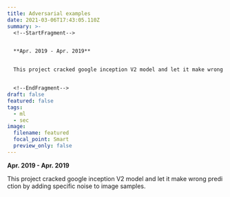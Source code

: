 ```yaml
---
title: Adversarial examples
date: 2021-03-06T17:43:05.110Z
summary: >-
  <!--StartFragment-->


  **Apr. 2019 - Apr. 2019**


  This project cracked google inception V2 model and let it make wrong prediction by adding specific noise to image samples.


  <!--EndFragment-->
draft: false
featured: false
tags:
  - ml
  - sec
image:
  filename: featured
  focal_point: Smart
  preview_only: false
---
```

<!--StartFragment-->

**Apr. 2019 - Apr. 2019**

This project cracked google inception V2 model and let it make wrong prediction by adding specific noise to image samples.

<!--EndFragment-->
